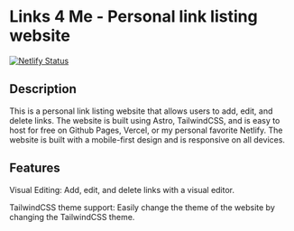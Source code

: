 # Links 4 Me - Personal link listing website

[![Netlify Status](https://api.netlify.com/api/v1/badges/86a71b8d-7064-4137-bcfc-b40d4ad95947/deploy-status)](https://app.netlify.com/sites/links4u/deploys)

## Description

This is a personal link listing website that allows users to add, edit, and delete links. The website is built using Astro, TailwindCSS, and is easy to host for free on Github Pages, Vercel, or my personal favorite Netlify. The website is built with a mobile-first design and is responsive on all devices.

## Features

Visual Editing: Add, edit, and delete links with a visual editor.

TailwindCSS theme support: Easily change the theme of the website by changing the TailwindCSS theme.
